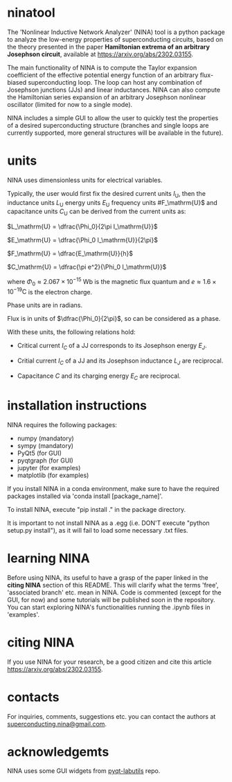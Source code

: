 # ninatool

The 'Nonlinear Inductive Network Analyzer' (NINA) tool is a python package to analyze 
the low-energy properties of superconducting circuits, based on the theory presented 
in the paper **Hamiltonian extrema of an arbitrary Josephson circuit**, available at 
https://arxiv.org/abs/2302.03155.

The main functionality of NINA is to compute the Taylor expansion coefficient of the 
effective potential energy function of an arbitrary flux-biased superconducting loop. 
The loop can host any combination of Josephson junctions (JJs) and linear inductances.
NINA can also compute the Hamiltonian series expansion of an arbitrary Josephson 
nonlinear oscillator (limited for now to a single mode).

NINA includes a simple GUI to allow the user to quickly test the properties of a desired 
superconducting structure (branches and single loops are currently supported, 
more general structures will be available in the future).

# units

NINA uses dimensionless units for electrical variables.

Typically, the user would first fix the desired current units $I_\mathrm{U}$, then 
the inductance units $L_\mathrm{U}$ 
energy units $E_\mathrm{U}$
frequency units #F_\mathrm{U}$
and capacitance units $C_\mathrm{U}$
can be derived from the current units as:

$L_\mathrm{U} = \dfrac{\Phi_0}{2\pi I_\mathrm{U}}$

$E_\mathrm{U} = \dfrac{\Phi_0 I_\mathrm{U}}{2\pi}$

$F_\mathrm{U} = \dfrac{E_\mathrm{U}}{h}$

$C_\mathrm{U} = \dfrac{\pi e^2}{\Phi_0 I_\mathrm{U}}$

where 
$\Phi_0 \approx 2.067 \times 10^{-15}$ Wb is the magnetic flux quantum and 
$e \approx 1.6 \times 10^{-19}\mathrm{C}$ is the electron charge.

Phase units are in radians.

Flux is in units of $\dfrac{\Phi_0}{2\pi}$, so can be considered as a phase.

With these units, the following relations hold:

 - Critical current $I_C$ of a JJ corresponds to its Josephson energy $E_J$.

 - Critial current $I_C$ of a JJ and its Josephson inductance $L_J$ are reciprocal.

 - Capacitance $C$ and its charging energy $E_C$ are reciprocal.

# installation instructions

NINA requires the following packages:

- numpy (mandatory)
- sympy (mandatory)
- PyQt5 (for GUI)
- pyqtgraph (for GUI)
- jupyter (for examples)
- matplotlib (for examples)

If you install NINA in a conda environment, make sure to have the required packages
installed via 'conda install [package_name]'.

To install NINA, execute "pip install ." in the package directory.

It is important to not install NINA as a .egg 
(i.e. DON'T execute "python setup.py install"),
as it will fail to load some necessary .txt files.

# learning NINA

Before using NINA, its useful to have a grasp of the paper linked in the **citing NINA** section of this README. This will clarify what the terms 'free', 'associated branch' etc. mean in NINA.
Code is commented (except for the GUI, for now) and some tutorials will be published soon in the repository.
You can start exploring NINA's functionalities running the .ipynb files in 'examples'.

# citing NINA

If you use NINA for your research, be a good citizen and cite this article 
https://arxiv.org/abs/2302.03155.

# contacts

For inquiries, comments, suggestions etc. you can contact the authors at superconducting.nina@gmail.com.

# acknowledgemts

NINA uses some GUI widgets from [pyqt-labutils](https://github.com/OE-FET/pyqt-labutils) repo.
